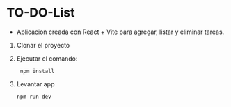 # TO-DO-List

 * Aplicacion creada con React + Vite  para agregar, listar y eliminar tareas.

1. Clonar el proyecto

2. Ejecutar el comando:
    ```
     npm install
    ```
    
3. Levantar app
    ```
    npm run dev
    ```    